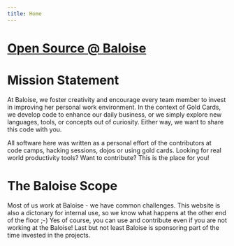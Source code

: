 ```yaml
---
title: Home
---
```


# [Open Source @ Baloise](http://baloise.github.io/open-source)

# Mission Statement

At Baloise, we foster creativity and encourage every team member to invest in improving her personal work environment.
In the context of Gold Cards, we develop code to enhance our daily business, or we simply explore new languages, tools, or concepts out of curiosity. Either way, we want to share this code with you.

All software here was written as a personal effort of the contributors at code camps, hacking sessions, dojos or using gold cards. Looking for real world productivity tools? Want to contribute? This is the place for you!

# The Baloise Scope

Most of us work at Baloise - we have common challenges.
This website is also a dictonary for internal use, so we know what happens at the other end of the floor ;-)
Yes of course, you can use and contribute even if you are not working at the Baloise!
Last but not least Baloise is sponsoring part of the time invested in the projects.
